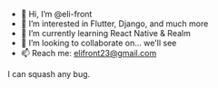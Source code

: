 - 👋 Hi, I’m @eli-front
- 👀 I’m interested in Flutter, Django, and much more
- 🌱 I’m currently learning React Native & Realm
- 💞️ I’m looking to collaborate on... we'll see
- 📫 Reach me: elifront23@gmail.com

I can squash any bug.

